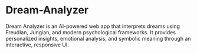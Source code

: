 # Dream-Analyzer
Dream Analyzer is an AI-powered web app that interprets dreams using Freudian, Jungian, and modern psychological frameworks. It provides personalized insights, emotional analysis, and symbolic meaning through an interactive, responsive UI.
